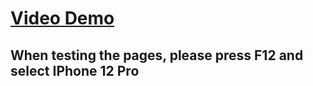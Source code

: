 # [Video Demo](https://www.youtube.com/watch?v=Oj4OSOzPq7Y)
## When testing the pages, please press F12 and select IPhone 12 Pro
